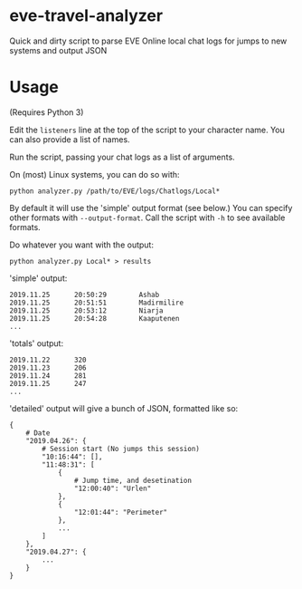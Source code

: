 # eve-travel-analyzer
Quick and dirty script to parse EVE Online local chat logs for jumps to new systems and output JSON


# Usage
(Requires Python 3)

Edit the `listeners` line at the top of the script to your character name. You can also provide a list of names.

Run the script, passing your chat logs as a list of arguments.

On (most) Linux systems, you can do so with:
```
python analyzer.py /path/to/EVE/logs/Chatlogs/Local*
```

By default it will use the 'simple' output format (see below.) You can specify other formats with `--output-format`. Call the script with `-h` to see available formats.


Do whatever you want with the output:
```
python analyzer.py Local* > results
```

'simple' output:
```
2019.11.25      20:50:29        Ashab
2019.11.25      20:51:51        Madirmilire
2019.11.25      20:53:12        Niarja
2019.11.25      20:54:28        Kaaputenen
...
```

'totals' output:
```
2019.11.22      320
2019.11.23      206
2019.11.24      281
2019.11.25      247
...
```

'detailed' output will give a bunch of JSON, formatted like so:
```
{
	# Date
	"2019.04.26": {
		# Session start (No jumps this session)
		"10:16:44": [],
		"11:48:31": [
			{
				# Jump time, and desetination
				"12:00:40": "Urlen"
			},
			{
				"12:01:44": "Perimeter"
			},
			...
		]
	},
	"2019.04.27": {
		...
	}
}
```
